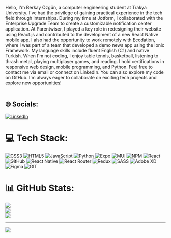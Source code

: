 
Hello, I'm Berkay Özgün, a computer engineering student at Trakya University. I've had the privilege of gaining practical experience in the tech field through internships. During my time at Jotform, I collaborated with the Enterprise Upgrade Team to create a customizable notification center application. At Parentwiser, I played a key role in redesigning their website using React.js and contributed to the development of a new React Native mobile app. I also had the opportunity to work remotely with Ecodation, where I was part of a team that developed a demo news app using the Ionic Framework. My language skills include fluent English (C1) and native Turkish. When I'm not coding, I enjoy table tennis, basketball, listening to thrash metal, playing multiplayer games, and reading. I hold certifications in responsive web design, mobile programming, and Python. Feel free to contact me via email or connect on LinkedIn. You can also explore my code on GitHub. I'm always eager to collaborate on exciting tech projects and explore new opportunities!<br><br>


## 🌐 Socials:
[![LinkedIn](https://img.shields.io/badge/LinkedIn-%230077B5.svg?logo=linkedin&logoColor=white)](https://linkedin.com/in/https://www.linkedin.com/in/berkayozgun) 

# 💻 Tech Stack:
![CSS3](https://img.shields.io/badge/css3-%231572B6.svg?style=for-the-badge&logo=css3&logoColor=white) ![HTML5](https://img.shields.io/badge/html5-%23E34F26.svg?style=for-the-badge&logo=html5&logoColor=white) ![JavaScript](https://img.shields.io/badge/javascript-%23323330.svg?style=for-the-badge&logo=javascript&logoColor=%23F7DF1E) ![Python](https://img.shields.io/badge/python-3670A0?style=for-the-badge&logo=python&logoColor=ffdd54) ![Expo](https://img.shields.io/badge/expo-1C1E24?style=for-the-badge&logo=expo&logoColor=#D04A37) ![MUI](https://img.shields.io/badge/MUI-%230081CB.svg?style=for-the-badge&logo=material-ui&logoColor=white) ![NPM](https://img.shields.io/badge/NPM-%23000000.svg?style=for-the-badge&logo=npm&logoColor=white) ![React](https://img.shields.io/badge/react-%2320232a.svg?style=for-the-badge&logo=react&logoColor=%2361DAFB) ![GitHub](https://img.shields.io/badge/GitHub-%23121011.svg?style=for-the-badge&logo=github&logoColor=white) ![React Native](https://img.shields.io/badge/react_native-%2320232a.svg?style=for-the-badge&logo=react&logoColor=%2361DAFB) ![React Router](https://img.shields.io/badge/React_Router-CA4245?style=for-the-badge&logo=react-router&logoColor=white) ![Redux](https://img.shields.io/badge/redux-%23593d88.svg?style=for-the-badge&logo=redux&logoColor=white) ![SASS](https://img.shields.io/badge/SASS-hotpink.svg?style=for-the-badge&logo=SASS&logoColor=white) ![Adobe XD](https://img.shields.io/badge/Adobe%20XD-470137?style=for-the-badge&logo=Adobe%20XD&logoColor=#FF61F6) 	![Figma](https://img.shields.io/badge/figma-%23F24E1E.svg?style=for-the-badge&logo=figma&logoColor=white) ![GIT](https://img.shields.io/badge/Git-fc6d26?style=for-the-badge&logo=git&logoColor=white)
# 📊 GitHub Stats:
![](https://github-readme-stats.vercel.app/api?username=Berkayozgun&theme=react&hide_border=false&include_all_commits=true&count_private=true)<br/>
![](https://github-readme-streak-stats.herokuapp.com/?user=Berkayozgun&theme=react&hide_border=false)<br/>
![](https://github-readme-stats.vercel.app/api/top-langs/?username=Berkayozgun&theme=react&hide_border=false&include_all_commits=true&count_private=true&layout=compact)

---
[![](https://visitcount.itsvg.in/api?id=Berkayozgun&icon=9&color=6)](https://visitcount.itsvg.in)

<!-- Proudly created with GPRM ( https://gprm.itsvg.in ) -->
